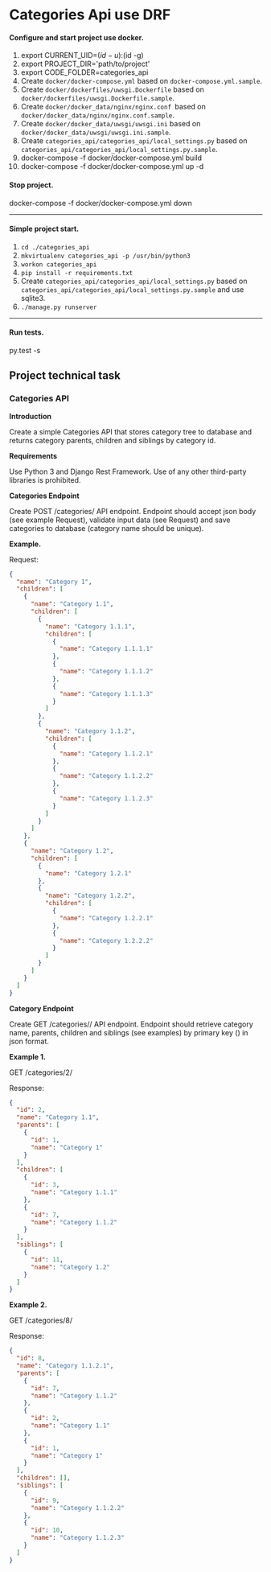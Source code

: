 # Categories Api use DRF

#### Configure and start project use docker.
1) export CURRENT_UID=$(id -u):$(id -g)
2) export PROJECT_DIR='path/to/project'
3) export CODE_FOLDER=categories_api
4) Create `docker/docker-compose.yml` based on `docker-compose.yml.sample`. 
5) Create `docker/dockerfiles/uwsgi.Dockerfile` based on `docker/dockerfiles/uwsgi.Dockerfile.sample`.
6) Create `docker/docker_data/nginx/nginx.conf `based on `docker/docker_data/nginx/nginx.conf.sample`.
7) Create `docker/docker_data/uwsgi/uwsgi.ini` based on `docker/docker_data/uwsgi/uwsgi.ini.sample`.
8) Create `categories_api/categories_api/local_settings.py` based on `categories_api/categories_api/local_settings.py.sample`.
9) docker-compose -f docker/docker-compose.yml build
10) docker-compose -f docker/docker-compose.yml up -d

#### Stop project.
docker-compose -f docker/docker-compose.yml down
***
#### Simple project start.
1) `cd ./categories_api`
2) `mkvirtualenv categories_api -p /usr/bin/python3`
3) `workon categories_api`
4) `pip install -r requirements.txt`
5) Create `categories_api/categories_api/local_settings.py` based on `categories_api/categories_api/local_settings.py.sample` and use sqlite3.
4) `./manage.py runserver`
***
#### Run tests.
py.test -s

## Project technical task

### Categories API

**Introduction**

Create a simple Categories API that stores category tree to database and returns category
parents, children and siblings by category id.

**Requirements**

Use Python 3 and Django Rest Framework.
Use of any other third-party libraries is prohibited.

**Categories Endpoint**

Create POST /categories/ API endpoint. Endpoint should accept json body (see example
Request), validate input data (see Request) and save categories to database (category name
should be unique).

**Example.**

Request:
```json
{
  "name": "Category 1",
  "children": [
    {
      "name": "Category 1.1",
      "children": [
        {
          "name": "Category 1.1.1",
          "children": [
            {
              "name": "Category 1.1.1.1"
            },
            {
              "name": "Category 1.1.1.2"
            },
            {
              "name": "Category 1.1.1.3"
            }
          ]
        },
        {
          "name": "Category 1.1.2",
          "children": [
            {
              "name": "Category 1.1.2.1"
            },
            {
              "name": "Category 1.1.2.2"
            },
            {
              "name": "Category 1.1.2.3"
            }
          ]
        }
      ]
    },
    {
      "name": "Category 1.2",
      "children": [
        {
          "name": "Category 1.2.1"
        },
        {
          "name": "Category 1.2.2",
          "children": [
            {
              "name": "Category 1.2.2.1"
            },
            {
              "name": "Category 1.2.2.2"
            }
          ]
        }
      ]
    }
  ]
}
```

**Category Endpoint**

Create GET /categories/<id>/ API endpoint. Endpoint should retrieve category name, parents,
children and siblings (see examples) by primary key (<id>) in json format.

**Example 1.**

GET /categories/2/

Response:
```json
{
  "id": 2,
  "name": "Category 1.1",
  "parents": [
    {
      "id": 1,
      "name": "Category 1"
    }
  ],
  "children": [
    {
      "id": 3,
      "name": "Category 1.1.1"
    },
    {
      "id": 7,
      "name": "Category 1.1.2"
    }
  ],
  "siblings": [
    {
      "id": 11,
      "name": "Category 1.2"
    }
  ]
}
```

**Example 2.**

GET /categories/8/

Response:
```json
{
  "id": 8,
  "name": "Category 1.1.2.1",
  "parents": [
    {
      "id": 7,
      "name": "Category 1.1.2"
    },
    {
      "id": 2,
      "name": "Category 1.1"
    },
    {
      "id": 1,
      "name": "Category 1"
    }
  ],
  "children": [],
  "siblings": [
    {
      "id": 9,
      "name": "Category 1.1.2.2"
    },
    {
      "id": 10,
      "name": "Category 1.1.2.3"
    }
  ]
}
```